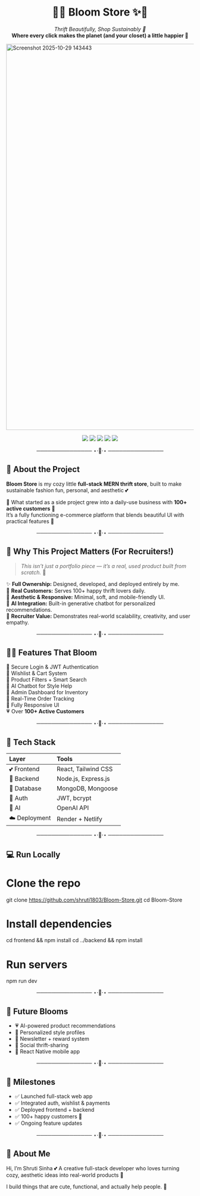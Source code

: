 <!-- 🌸🌷 BLOOM STORE README 🌷🌸 -->
<h1 align="center">🌸✨ Bloom Store ✨🌸</h1>
<p align="center">
  <em>Thrift Beautifully, Shop Sustainably 💖</em><br/>
  <b>Where every click makes the planet (and your closet) a little happier 🌷</b>
</p>

<img width="1917" height="1034" alt="Screenshot 2025-10-29 143443" src="https://github.com/user-attachments/assets/2f139418-2eaa-4fbd-95d1-d6cfffb2b516" />

<p align="center">
  <img src="https://img.shields.io/badge/Made%20with-Love-pink?style=for-the-badge"/>
  <img src="https://img.shields.io/badge/Frontend-React-pink?style=for-the-badge"/>
  <img src="https://img.shields.io/badge/Backend-Express-pink?style=for-the-badge"/>
  <img src="https://img.shields.io/badge/Database-MongoDB-pink?style=for-the-badge"/>
  <img src="https://img.shields.io/badge/Deployed%20on-Render/Netlify-pink?style=for-the-badge"/>
</p>

<p align="center">─────────────── ⋆⋅🌸⋅⋆ ───────────────</p>

## 🌷 About the Project  
**Bloom Store** is my cozy little **full-stack MERN thrift store**, built to make sustainable fashion fun, personal, and aesthetic 💕  

🌸 What started as a side project grew into a daily-use business with **100+ active customers** 🌼  
It’s a fully functioning e-commerce platform that blends beautiful UI with practical features 🌷  

<p align="center">─────────────── ⋆⋅🌸⋅⋆ ───────────────</p>

## 💖 Why This Project Matters (For Recruiters!)
> _This isn’t just a portfolio piece — it’s a real, used product built from scratch._ 💅  

✨ **Full Ownership:** Designed, developed, and deployed entirely by me.  
🌷 **Real Customers:** Serves 100+ happy thrift lovers daily.  
🎨 **Aesthetic & Responsive:** Minimal, soft, and mobile-friendly UI.  
🧠 **AI Integration:** Built-in generative chatbot for personalized recommendations.  
💼 **Recruiter Value:** Demonstrates real-world scalability, creativity, and user empathy.  

<p align="center">─────────────── ⋆⋅🌸⋅⋆ ───────────────</p>

## 🌸✨ Features That Bloom
🌷 Secure Login & JWT Authentication  
💖 Wishlist & Cart System  
🌼 Product Filters + Smart Search  
🪩 AI Chatbot for Style Help  
🌺 Admin Dashboard for Inventory  
🌻 Real-Time Order Tracking  
💫 Fully Responsive UI  
💗 Over **100+ Active Customers**

<p align="center">─────────────── ⋆⋅🌸⋅⋆ ───────────────</p>

## 🧁 Tech Stack
| Layer | Tools |
|:--|:--|
| 💕 Frontend | React, Tailwind CSS |
| 🌸 Backend | Node.js, Express.js |
| 🌷 Database | MongoDB, Mongoose |
| 💫 Auth | JWT, bcrypt |
| 🧠 AI | OpenAI API |
| ☁️ Deployment | Render + Netlify |

<p align="center">─────────────── ⋆⋅🌸⋅⋆ ───────────────</p>

## 💻 Run Locally

# Clone the repo
git clone https://github.com/shruti1803/Bloom-Store.git
cd Bloom-Store

# Install dependencies
cd frontend && npm install
cd ../backend && npm install

# Run servers
npm run dev 

<p align="center">─────────────── ⋆⋅🌸⋅⋆ ───────────────</p>

## 🌷 Future Blooms
- 💗 AI-powered product recommendations  
- 🌸 Personalized style profiles  
- 💌 Newsletter + reward system  
- 🌈 Social thrift-sharing  
- 🪩 React Native mobile app  

<p align="center">─────────────── ⋆⋅🌸⋅⋆ ───────────────</p>

## 🦋 Milestones
- ✅ Launched full-stack web app  
- ✅ Integrated auth, wishlist & payments  
- ✅ Deployed frontend + backend  
- ✅ 100+ happy customers 🌸  
- ✅ Ongoing feature updates  

<p align="center">─────────────── ⋆⋅🌸⋅⋆ ───────────────</p>

## 💫 About Me

Hi, I’m Shruti Sinha 💕
A creative full-stack developer who loves turning cozy, aesthetic ideas into real-world products 🌷

I build things that are cute, functional, and actually help people. 🌸
